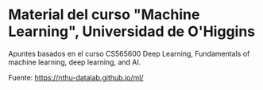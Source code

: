 # Material del curso "Machine Learning", Universidad de O'Higgins
Apuntes basados en el curso CS565600 Deep Learning, Fundamentals of machine learning, deep learning, and AI.

Fuente: https://nthu-datalab.github.io/ml/
